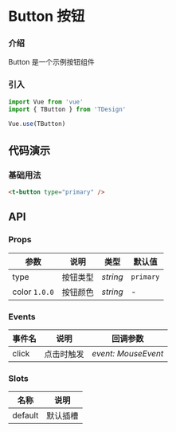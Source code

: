 # Button 按钮

### 介绍

Button 是一个示例按钮组件

### 引入

```js
import Vue from 'vue'
import { TButton } from 'TDesign'

Vue.use(TButton)
```

## 代码演示

### 基础用法

```html
<t-button type="primary" />
```

## API

### Props

| 参数          | 说明     | 类型     | 默认值    |
| ------------- | -------- | -------- | --------- |
| type          | 按钮类型 | _string_ | `primary` |
| color `1.0.0` | 按钮颜色 | _string_ | -         |

### Events

| 事件名 | 说明       | 回调参数            |
| ------ | ---------- | ------------------- |
| click  | 点击时触发 | _event: MouseEvent_ |

### Slots

| 名称    | 说明     |
| ------- | -------- |
| default | 默认插槽 |
